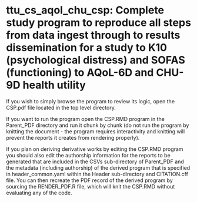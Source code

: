 # ttu_cs_aqol_chu_csp: Complete study program to reproduce all steps from data ingest through to results dissemination for a study to K10 (psychological distress) and SOFAS (functioning) to AQoL-6D and CHU-9D health utility

If you wish to simply browse the program to review its logic, open the CSP.pdf file located in the top level directory.

If you want to run the program open the CSP.RMD program in the Parent_PDF directory and run it chunk by chunk (do not run the program by knitting the document - the program requires interactivity and knitting will prevent the reports it creates from rendering properly).

If you plan on deriving derivative works by editing the CSP.RMD program you should also edit the authorship information for the reports to be generated that are included in the CSVs sub-directory of Parent_PDF and the metadata (including authorship) of the derived program that is specified in header_common.yaml within the Header sub-directory and CITATION.cff file. You can then recreate the PDF record of the derived program by sourcing the RENDER_PDF.R file, which will knit the CSP.RMD without evaluating any of the code.
